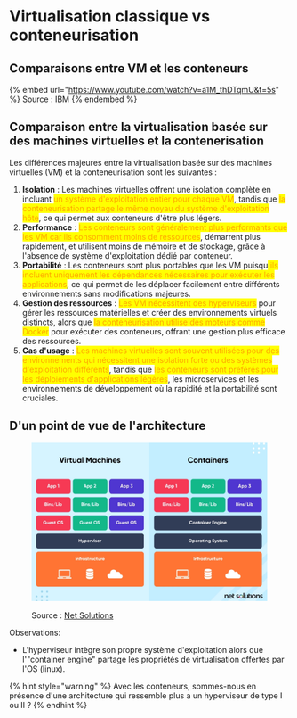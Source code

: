 # Virtualisation classique vs conteneurisation

## Comparaisons entre VM et les conteneurs

{% embed url="https://www.youtube.com/watch?v=a1M_thDTqmU&t=5s" %}
Source : IBM
{% endembed %}

## Comparaison entre la virtualisation basée sur des machines virtuelles et la contenerisation

Les différences majeures entre la virtualisation basée sur des machines virtuelles (VM) et la conteneurisation sont les suivantes :

1. **Isolation** : Les machines virtuelles offrent une isolation complète en incluant <mark style="color:orange;">un système d'exploitation entier pour chaque VM</mark>, tandis que <mark style="color:orange;">la conteneurisation partage le même noyau du système d'exploitation hôte</mark>, ce qui permet aux conteneurs d'être plus légers.
2. **Performance** : <mark style="color:orange;">Les conteneurs sont généralement plus performants que les VM car ils consomment moins de ressources</mark>, démarrent plus rapidement, et utilisent moins de mémoire et de stockage, grâce à l'absence de système d'exploitation dédié par conteneur.
3. **Portabilité** : Les conteneurs sont plus portables que les VM puisqu<mark style="color:orange;">'ils incluent uniquement les dépendances nécessaires pour exécuter les applications</mark>, ce qui permet de les déplacer facilement entre différents environnements sans modifications majeures.
4. **Gestion des ressources** : <mark style="color:orange;">Les VM nécessitent des hyperviseurs</mark> pour gérer les ressources matérielles et créer des environnements virtuels distincts, alors que <mark style="color:orange;">la conteneurisation utilise des moteurs comme Docker</mark> pour exécuter des conteneurs, offrant une gestion plus efficace des ressources.
5. **Cas d'usage** : <mark style="color:orange;">Les machines virtuelles sont souvent utilisées pour des environnements qui nécessitent une isolation forte ou des systèmes d'exploitation différents</mark>, tandis que <mark style="color:orange;">les conteneurs sont préférés pour les déploiements d'applications légères</mark>, les microservices et les environnements de développement où la rapidité et la portabilité sont cruciales.

## D'un point de vue de l'architecture

<figure><img src="../.gitbook/assets/image (12).png" alt=""><figcaption><p>Source : <a href="https://www.netsolutions.com/insights/containerization-vs-virtualization/">Net Solutions</a></p></figcaption></figure>

Observations:

* L'hyperviseur intègre son propre système d'exploitation alors que l'"container engine" partage les propriétés de virtualisation offertes par l'OS (linux).

{% hint style="warning" %}
Avec les conteneurs, sommes-nous en présence d'une architecture qui ressemble plus a un hyperviseur de type I ou II ?
{% endhint %}

